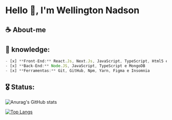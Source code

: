 # Hello 🖖, I'm Wellington Nadson

## ☕ About-me


## 🎯 knowledge:

```javascript
- [x] **Front-End:** React.Js, Next.Js, JavaScript, TypeScript, Html5 e Css3
- [x] **Back-End:** Node.JS, JavaScript, TypeScript e MongoDB
- [x] **Ferramentas:** Git, GitHub, Npm, Yarn, Figma e Insomnia
```
  
## 🎖️ Status:


![Anurag's GitHub stats](https://github-readme-stats.vercel.app/api?username=wellingtonnadson1&theme=dark&show_icons=true)

[![Top Langs](https://github-readme-stats.vercel.app/api/top-langs/?username=wellingtonnadson1&layout=compact)](https://github.com/WellingtonNadson1/wellingtonnadson)
